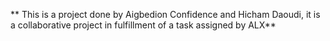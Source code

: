 ** This is a project done by Aigbedion Confidence and Hicham Daoudi, it is a collaborative project in fulfillment of a task assigned by ALX**
